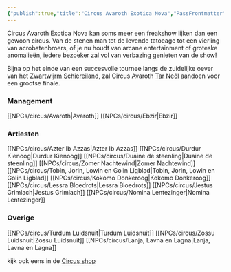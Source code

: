 ```yaml
---
{"publish":true,"title":"Circus Avaroth Exotica Nova","PassFrontmatter":true}
---
```



Circus Avaroth Exotica Nova kan soms meer een freakshow lijken dan een gewoon circus. 
Van de stenen man tot de levende tatoeage tot een vierling van acrobatenbroers, of je nu houdt van arcane entertainment of groteske anomalieën, iedere bezoeker zal vol van verbazing genieten van de show!

Bijna op het einde van een succesvolle tournee langs de zuidelijke oever van het [Zwartwijrm Schiereiland](Locations/Features/Zwartwijrm%20Schiereiland.md), zal Circus Avaroth [Tar Neôl](../Main/Tar%20Neôl.md) aandoen voor een grootse finale.

### Management
[[NPCs/circus/Avaroth\|Avaroth]]
[[NPCs/circus/Ebzir\|Ebzir]]

### Artiesten
[[NPCs/circus/Azter Ib Azzas\|Azter Ib Azzas]]
[[NPCs/circus/Durdur Kienoog\|Durdur Kienoog]]
[[NPCs/circus/Duaine de steenling\|Duaine de steenling]]
[[NPCs/circus/Zomer Nachtewind\|Zomer Nachtewind]]
[[NPCs/circus/Tobin, Jorin, Lowin en Golin Ligblad\|Tobin, Jorin, Lowin en Golin Ligblad]]
[[NPCs/circus/Kokomo Donkeroog\|Kokomo Donkeroog]]
[[NPCs/circus/Lessra Bloedrots\|Lessra Bloedrots]]
[[NPCs/circus/Jestus Grimlach\|Jestus Grimlach]]
[[NPCs/circus/Nomina Lentezinger\|Nomina Lentezinger]]

### Overige
[[NPCs/circus/Turdum Luidsnuit\|Turdum Luidsnuit]]
[[NPCs/circus/Zossu Luidsnuit\|Zossu Luidsnuit]]
[[NPCs/circus/Lanja, Lavna en Lagna\|Lanja, Lavna en Lagna]]

kijk ook eens in de [Circus shop](../Shops/Circus%20shop.md)
